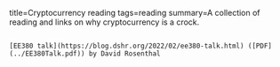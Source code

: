 title=Cryptocurrency reading
tags=reading
summary=A collection of reading and links on why cryptocurrency is a crock.
~~~~~~

[EE380 talk](https://blog.dshr.org/2022/02/ee380-talk.html) ([PDF](../EE380Talk.pdf)) by David Rosenthal
